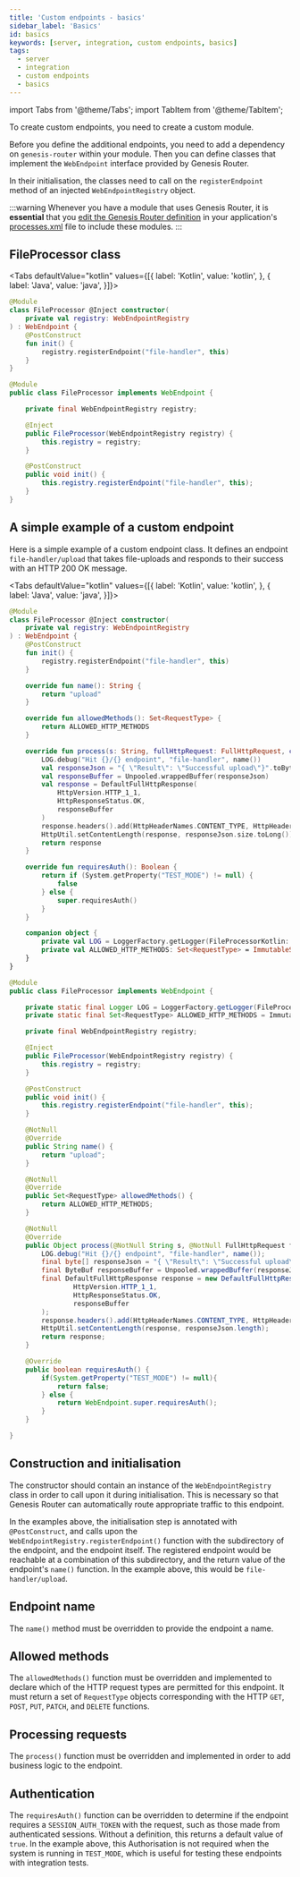 ```yaml
---
title: 'Custom endpoints - basics'
sidebar_label: 'Basics'
id: basics
keywords: [server, integration, custom endpoints, basics]
tags:
  - server
  - integration
  - custom endpoints
  - basics
---
```


import Tabs from '@theme/Tabs';
import TabItem from '@theme/TabItem';

To create custom endpoints, you need to create a custom module. 

Before you define the additional endpoints, you need to add a dependency on `genesis-router` within your module. Then you can define classes that implement the `WebEndpoint` interface provided by Genesis Router.

In their initialisation, the classes need to call on the `registerEndpoint` method of an injected `WebEndpointRegistry` object.

:::warning
Whenever you have a module that uses Genesis Router, it is **essential** that you [edit the Genesis Router definition](../../../../server/integration/custom-endpoints/configuring-runtime/) in your application's [processes.xml](../../../../server/configuring-runtime/processes/) file to include these modules.
:::


## FileProcessor class
<Tabs defaultValue="kotlin" values={[{ label: 'Kotlin', value: 'kotlin', }, { label: 'Java', value: 'java', }]}>
<TabItem value="kotlin">

```kotlin
@Module
class FileProcessor @Inject constructor(
    private val registry: WebEndpointRegistry
) : WebEndpoint {
    @PostConstruct
    fun init() {
        registry.registerEndpoint("file-handler", this)
    }
}
```

</TabItem>
<TabItem value="java">

```java
@Module
public class FileProcessor implements WebEndpoint {

    private final WebEndpointRegistry registry;

    @Inject
    public FileProcessor(WebEndpointRegistry registry) {
        this.registry = registry;
    }

    @PostConstruct
    public void init() {
        this.registry.registerEndpoint("file-handler", this);
    }
}
```

</TabItem>
</Tabs>

## A simple example of a custom endpoint

Here is a simple example of a custom endpoint class. It defines an endpoint `file-handler/upload` that takes file-uploads and responds to their success with an HTTP 200 OK message.

<Tabs defaultValue="kotlin" values={[{ label: 'Kotlin', value: 'kotlin', }, { label: 'Java', value: 'java', }]}>
<TabItem value="kotlin">

```kotlin
@Module
class FileProcessor @Inject constructor(
    private val registry: WebEndpointRegistry
) : WebEndpoint {
    @PostConstruct
    fun init() {
        registry.registerEndpoint("file-handler", this)
    }

    override fun name(): String {
        return "upload"
    }

    override fun allowedMethods(): Set<RequestType> {
        return ALLOWED_HTTP_METHODS
    }

    override fun process(s: String, fullHttpRequest: FullHttpRequest, channel: Channel): Any {
        LOG.debug("Hit {}/{} endpoint", "file-handler", name())
        val responseJson = "{ \"Result\": \"Successful upload\"}".toByteArray(StandardCharsets.UTF_8)
        val responseBuffer = Unpooled.wrappedBuffer(responseJson)
        val response = DefaultFullHttpResponse(
            HttpVersion.HTTP_1_1,
            HttpResponseStatus.OK,
            responseBuffer
        )
        response.headers().add(HttpHeaderNames.CONTENT_TYPE, HttpHeaderValues.APPLICATION_JSON)
        HttpUtil.setContentLength(response, responseJson.size.toLong())
        return response
    }

    override fun requiresAuth(): Boolean {
        return if (System.getProperty("TEST_MODE") != null) {
            false
        } else {
            super.requiresAuth()
        }
    }

    companion object {
        private val LOG = LoggerFactory.getLogger(FileProcessorKotlin::class.java)
        private val ALLOWED_HTTP_METHODS: Set<RequestType> = ImmutableSet.of(RequestType.POST)
    }
}
```

</TabItem>
<TabItem value="java">

```java
@Module
public class FileProcessor implements WebEndpoint {

    private static final Logger LOG = LoggerFactory.getLogger(FileProcessor.class);
    private static final Set<RequestType> ALLOWED_HTTP_METHODS = ImmutableSet.of(RequestType.POST);

    private final WebEndpointRegistry registry;

    @Inject
    public FileProcessor(WebEndpointRegistry registry) {
        this.registry = registry;
    }

    @PostConstruct
    public void init() {
        this.registry.registerEndpoint("file-handler", this);
    }

    @NotNull
    @Override
    public String name() {
        return "upload";
    }

    @NotNull
    @Override
    public Set<RequestType> allowedMethods() {
        return ALLOWED_HTTP_METHODS;
    }

    @NotNull
    @Override
    public Object process(@NotNull String s, @NotNull FullHttpRequest fullHttpRequest, @NotNull Channel channel) {
        LOG.debug("Hit {}/{} endpoint", "file-handler", name());
        final byte[] responseJson = "{ \"Result\": \"Successful upload\"}".getBytes(StandardCharsets.UTF_8);
        final ByteBuf responseBuffer = Unpooled.wrappedBuffer(responseJson);
        final DefaultFullHttpResponse response = new DefaultFullHttpResponse(
                HttpVersion.HTTP_1_1,
                HttpResponseStatus.OK,
                responseBuffer
        );
        response.headers().add(HttpHeaderNames.CONTENT_TYPE, HttpHeaderValues.APPLICATION_JSON);
        HttpUtil.setContentLength(response, responseJson.length);
        return response;
    }

    @Override
    public boolean requiresAuth() {
        if(System.getProperty("TEST_MODE") != null){
            return false;
        } else {
            return WebEndpoint.super.requiresAuth();
        }
    }

}
```

</TabItem>
</Tabs>

## Construction and initialisation
The constructor should contain an instance of the `WebEndpointRegistry` class in order to call upon it during initialisation. This is necessary so that Genesis Router can automatically route appropriate traffic to this endpoint.

In the examples above, the initialisation step is annotated with `@PostConstruct`, and calls upon the `WebEndpointRegistry.registerEndpoint()` function with the subdirectory of the endpoint, and the endpoint itself. The registered endpoint would be reachable at a combination of this subdirectory, and the return value of the endpoint's `name()` function. In the example above, this would be `file-handler/upload`.

## Endpoint name
The `name()` method must be overridden to provide the endpoint a name.

## Allowed methods
The `allowedMethods()` function must be overridden and implemented to declare which of the HTTP request types are permitted for this endpoint. It must return a set of `RequestType` objects corresponding with the HTTP `GET`, `POST`, `PUT`, `PATCH`, and `DELETE` functions.

## Processing requests
The `process()` function must be overridden and implemented in order to add business logic to the endpoint.

## Authentication
The `requiresAuth()` function can be overridden to determine if the endpoint requires a `SESSION_AUTH_TOKEN` with the request, such as those made from authenticated sessions. Without a definition, this returns a default value of `true`. In the example above, this Authorisation is not required when the system is running in `TEST_MODE`, which is useful for testing these endpoints with integration tests.
